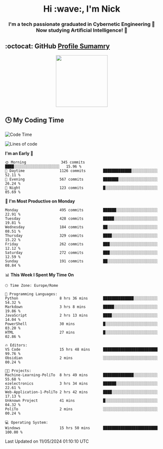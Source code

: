 <h1 align="center">Hi :wave:, I'm Nick</h1>

<h3 align="center">I'm a tech passionate graduated in Cybernetic Engineering 🤖<br>
Now studying Artificial Intelligence! 🧠</h3>


## :octocat: GitHub <a href="https://github.com/vn7n24fzkq/github-profile-summary-cards">Profile Sumamry</a>

<p align="center">
   <img style="height:170px;display:inline-block"  src="http://github-profile-summary-cards.vercel.app/api/cards/profile-details?username=CodeClimberNT&theme=github_dark" />
<!--    <img style="height:170px;display:inline-block"  src="http://github-profile-summary-cards.vercel.app/api/cards/repos-per-language?username=CodeClimberNT&theme=github_dark&exclude=" /> -->
</p>

 ## :clock3: My Coding Time 
 
<!--START_SECTION:waka-->
![Code Time](http://img.shields.io/badge/Code%20Time-204%20hrs%2028%20mins-blue)

![Lines of code](https://img.shields.io/badge/From%20Hello%20World%20I%27ve%20Written-2.7%20million%20lines%20of%20code-blue)

**I'm an Early 🐤** 

```text
🌞 Morning                345 commits         ████░░░░░░░░░░░░░░░░░░░░░   15.96 % 
🌆 Daytime                1126 commits        █████████████░░░░░░░░░░░░   52.11 % 
🌃 Evening                567 commits         ███████░░░░░░░░░░░░░░░░░░   26.24 % 
🌙 Night                  123 commits         █░░░░░░░░░░░░░░░░░░░░░░░░   05.69 % 
```
📅 **I'm Most Productive on Monday** 

```text
Monday                   495 commits         ██████░░░░░░░░░░░░░░░░░░░   22.91 % 
Tuesday                  428 commits         █████░░░░░░░░░░░░░░░░░░░░   19.81 % 
Wednesday                184 commits         ██░░░░░░░░░░░░░░░░░░░░░░░   08.51 % 
Thursday                 329 commits         ████░░░░░░░░░░░░░░░░░░░░░   15.22 % 
Friday                   262 commits         ███░░░░░░░░░░░░░░░░░░░░░░   12.12 % 
Saturday                 272 commits         ███░░░░░░░░░░░░░░░░░░░░░░   12.59 % 
Sunday                   191 commits         ██░░░░░░░░░░░░░░░░░░░░░░░   08.84 % 
```


📊 **This Week I Spent My Time On** 

```text
🕑︎ Time Zone: Europe/Rome

💬 Programming Languages: 
Python                   8 hrs 36 mins       ██████████████░░░░░░░░░░░   54.32 % 
Markdown                 3 hrs 8 mins        █████░░░░░░░░░░░░░░░░░░░░   19.86 % 
JavaScript               2 hrs 13 mins       ████░░░░░░░░░░░░░░░░░░░░░   14.04 % 
PowerShell               30 mins             █░░░░░░░░░░░░░░░░░░░░░░░░   03.20 % 
HTML                     27 mins             █░░░░░░░░░░░░░░░░░░░░░░░░   02.86 % 

🔥 Editors: 
VS Code                  15 hrs 48 mins      █████████████████████████   99.76 % 
Obsidian                 2 mins              ░░░░░░░░░░░░░░░░░░░░░░░░░   00.24 % 

🐱‍💻 Projects: 
Machine-Learning-PoliTo  8 hrs 49 mins       ██████████████░░░░░░░░░░░   55.68 % 
ezelectronics            3 hrs 34 mins       ██████░░░░░░░░░░░░░░░░░░░   22.61 % 
Web-Application-1-PoliTo 2 hrs 42 mins       ████░░░░░░░░░░░░░░░░░░░░░   17.13 % 
Unknown Project          41 mins             █░░░░░░░░░░░░░░░░░░░░░░░░   04.32 % 
PoliTo                   2 mins              ░░░░░░░░░░░░░░░░░░░░░░░░░   00.24 % 

💻 Operating System: 
Windows                  15 hrs 50 mins      █████████████████████████   100.00 % 
```


 Last Updated on 11/05/2024 01:10:10 UTC
<!--END_SECTION:waka-->


